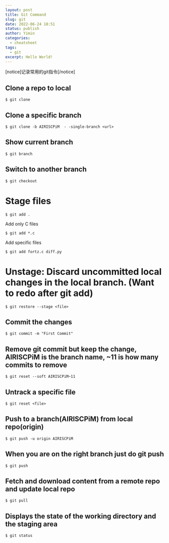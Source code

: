 ```yaml
---
layout: post
title: Git Command
slug: git
date: 2022-06-24 18:51
status: publish
author: Yimin
categories: 
  - cheatsheet
tags: 
  - git
excerpt: Hello World!
---
```


[notice]记录常用的git指令[/notice]

## Clone a repo to local
```
$ git clone 
```
## Clone a specific branch
```
$ git clone -b AIRISCPiM  - -single-branch <url> 
```
## Show current branch
```
$ git branch 
```
## Switch to another branch
```
$ git checkout 
```
# Stage files
```
$ git add . 
```
Add only C files
```
$ git add *.c
```
Add specific files
```
$ git add fortz.c diff.py
```
# Unstage: Discard uncommitted local changes in the local branch. (Want to redo after git add)
```
$ git restore --stage <file>
```
## Commit the changes
```
$ git commit -m "First Commit" 
```
## Remove git commit but keep the change, AIRISCPiM is the branch name, ~11 is how many commits to remove
```
$ git reset --soft AIRISCPiM~11 
```
## Untrack a specific file
```
$ git reset <file> 
```
## Push to a branch(AIRISCPiM) from local repo(origin)
```
$ git push -u origin AIRISCPiM 
```
## When you are on the right branch just do git push
```
$ git push 
```
## Fetch and download content from a remote repo and update local repo
```
$ git pull 
```
## Displays the state of the working directory and the staging area
```
$ git status 
```
